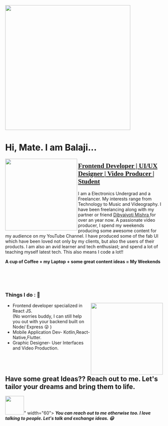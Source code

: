 
<img align='center' src="https://media.giphy.com/media/QBkmBad7HjH4jM11Wx/giphy.gif" width="400" height="400"> 
<h1> Hi, Mate. I am Balaji... </h1>
<img align='left' src="https://media.giphy.com/media/QzBbk0AVInBfT4NzeI/giphy.gif" width="230">
<h2 style="text-decoration:underline; font-family:Gabriola">Frontend Developer | UI/UX Designer | Video Producer | Student </h2>
I am a Electronics Undergrad and a Freelancer. My interests range from Technology to Music and Videography. I have been freelancing along with my partner or friend <a href="https://github.com/DibyajyotiMishra/DibyajyotiMishra"> Dibyajyoti Mishra <a> for over an year now. A passionate video producer, I spend my weekends producing some awesome content for my audience on my YouTube Channel. I have produced some of the fab UI which have been loved not only by my clients, but also the users of their products. I am also an avid learner and tech enthusiast; and spend a lot of teaching myself latest tech. This also means I code a lot!!  
<p style="font-weight:bold">A cup of Coffee + my Laptop + some great content ideas = My Weekends</p>
<br/>
<br/>
<br/>
 
<h3 style="font-weight:bold"> Things I do : 🔭 </h3>
<img align='right' src="https://media.giphy.com/media/nGMnDqebzDcfm/giphy.gif" width="230">
 <ul>
 <li> Frontend developer specialized in React JS.</li>
(No worries buddy, I can still help you out with your backend built on Node/ Express 😜 )
 <li>Mobile Application Dev- Kotlin,React-Native,Flutter.</li>
 <li>Graphic Designer- User Interfaces and Video Production. </li>
 </ul>
 
<br/>
<br/>

<h2> Have some great Ideas?? Reach out to me. Let's tailor your dreams and bring them to life.</h2>
<img src="<img src="https://media.giphy.com/media/LnQjpWaON8nhr21vNW/giphy.gif" width="60">" width="60"><em> <b>You can reach out to me otherwise too. I love talking to people. Let's talk and exchange ideas. 😃 </b></em>



<!--
**Balaji-Kotni/Balaji-Kotni** is a ✨ _special_ ✨ repository because its `README.md` (this file) appears on your GitHub profile.

Here are some ideas to get you started:

- 🔭 I’m currently working on ...
- 🌱 I’m currently learning ...
- 👯 I’m looking to collaborate on ...
- 🤔 I’m looking for help with ...
- 💬 Ask me about ...
- 📫 How to reach me: ...
- 😄 Pronouns: ...
- ⚡ Fun fact: ...
-->
